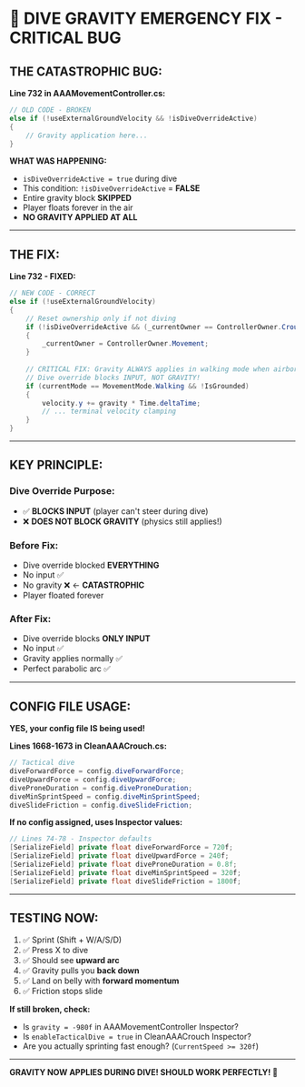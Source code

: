 # 🚨 DIVE GRAVITY EMERGENCY FIX - CRITICAL BUG

## **THE CATASTROPHIC BUG:**

**Line 732 in AAAMovementController.cs:**
```csharp
// OLD CODE - BROKEN
else if (!useExternalGroundVelocity && !isDiveOverrideActive)
{
    // Gravity application here...
}
```

**WHAT WAS HAPPENING:**
- `isDiveOverrideActive = true` during dive
- This condition: `!isDiveOverrideActive` = **FALSE**
- Entire gravity block **SKIPPED**
- Player floats forever in the air
- **NO GRAVITY APPLIED AT ALL**

---

## **THE FIX:**

**Line 732 - FIXED:**
```csharp
// NEW CODE - CORRECT
else if (!useExternalGroundVelocity)
{
    // Reset ownership only if not diving
    if (!isDiveOverrideActive && (_currentOwner == ControllerOwner.Crouch || _currentOwner == ControllerOwner.Dive))
    {
        _currentOwner = ControllerOwner.Movement;
    }
    
    // CRITICAL FIX: Gravity ALWAYS applies in walking mode when airborne
    // Dive override blocks INPUT, NOT GRAVITY!
    if (currentMode == MovementMode.Walking && !IsGrounded)
    {
        velocity.y += gravity * Time.deltaTime;
        // ... terminal velocity clamping
    }
}
```

---

## **KEY PRINCIPLE:**

### **Dive Override Purpose:**
- ✅ **BLOCKS INPUT** (player can't steer during dive)
- ❌ **DOES NOT BLOCK GRAVITY** (physics still applies!)

### **Before Fix:**
- Dive override blocked **EVERYTHING**
- No input ✅
- No gravity ❌ ← **CATASTROPHIC**
- Player floated forever

### **After Fix:**
- Dive override blocks **ONLY INPUT**
- No input ✅
- Gravity applies normally ✅
- Perfect parabolic arc ✅

---

## **CONFIG FILE USAGE:**

**YES, your config file IS being used!**

**Lines 1668-1673 in CleanAAACrouch.cs:**
```csharp
// Tactical dive
diveForwardForce = config.diveForwardForce;
diveUpwardForce = config.diveUpwardForce;
diveProneDuration = config.diveProneDuration;
diveMinSprintSpeed = config.diveMinSprintSpeed;
diveSlideFriction = config.diveSlideFriction;
```

**If no config assigned, uses Inspector values:**
```csharp
// Lines 74-78 - Inspector defaults
[SerializeField] private float diveForwardForce = 720f;
[SerializeField] private float diveUpwardForce = 240f;
[SerializeField] private float diveProneDuration = 0.8f;
[SerializeField] private float diveMinSprintSpeed = 320f;
[SerializeField] private float diveSlideFriction = 1800f;
```

---

## **TESTING NOW:**

1. ✅ Sprint (Shift + W/A/S/D)
2. ✅ Press X to dive
3. ✅ Should see **upward arc**
4. ✅ Gravity pulls you **back down**
5. ✅ Land on belly with **forward momentum**
6. ✅ Friction stops slide

**If still broken, check:**
- Is `gravity = -980f` in AAAMovementController Inspector?
- Is `enableTacticalDive = true` in CleanAAACrouch Inspector?
- Are you actually sprinting fast enough? (`CurrentSpeed >= 320f`)

---

**GRAVITY NOW APPLIES DURING DIVE! SHOULD WORK PERFECTLY! 🎯**
